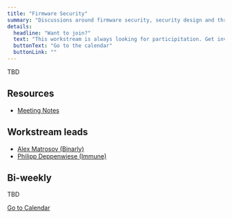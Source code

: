 ```yaml
---
title: "Firmware Security"
summary: "Discussions around firmware security, security design and threat models."
details:
  headline: "Want to join?"
  text: "This workstream is always looking for participitation. Get involved!"
  buttonText: "Go to the calendar"
  buttonLink: ""
---
```

TBD
## Resources

- [Meeting Notes](#)

## Workstream leads

- [Alex Matrosov (Binarly)](mailto:alex@binarly.io)
- [Philipp Deppenwiese (Immune)](philipp.deppenwiese@immu.ne)

## Bi-weekly

TBD

  <a href="" class="button" target="_blank">
    Go to Calendar
  </a>
